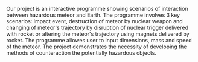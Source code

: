 Our project is an interactive programme showing scenarios of interaction between hazardous meteor and Earth. The programme involves 3 key scenarios: Impact event, destruction of meteor by nuclear weapon and changing of meteor's trajectory by disruption of nuclear trigger delivered with rocket or altering the meteor's trajectory using magnets delivered by rocket. The programme allowes user to input dimensions, mass and speed of the meteor. The project demonstrates the necessity of developing the methods of counteraction the potentially hazardous objects.
